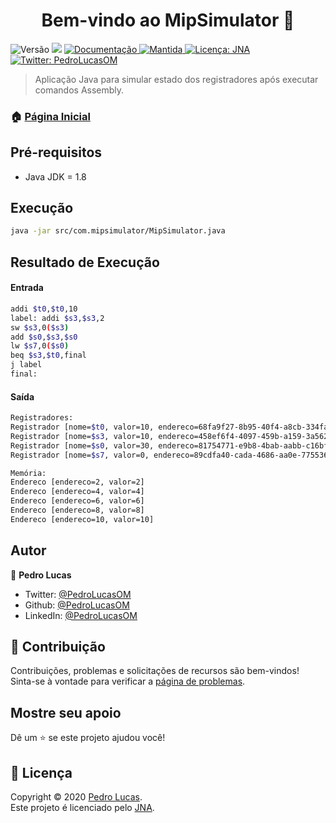 <h1 align="center">Bem-vindo ao MipSimulator 👋</h1>
<p>
  <img alt="Versão" src="https://img.shields.io/badge/version-1.0.0-blue.svg?cacheSeconds=2592000" />
  <img src="https://img.shields.io/badge/java-1.8-blue.svg" />
  <a href="https://github.com/PedroLucasOM/MipSimulator#readme" target="_blank">
    <img alt="Documentação" src="https://img.shields.io/badge/documentação-sim-green.svg" />
  </a>
  <a href="https://github.com/kefranabg/readme-md-generator/graphs/commit-activity" target="_blank">
    <img alt="Mantida" src="https://img.shields.io/badge/mantida-sim-green.svg" />
  </a>
  <a href="https://github.com/PedroLucasOM/MipSimulator/blob/master/LICENSE.rst" target="_blank">
    <img alt="Licença: JNA" src="https://img.shields.io/badge/licença-JNA-green.svg" />
  </a>
  <a href="https://twitter.com/PedroLucasOM" target="_blank">
    <img alt="Twitter: PedroLucasOM" src="https://img.shields.io/twitter/follow/PedroLucasOM.svg?style=social" />
  </a>
</p>

> Aplicação Java para simular estado dos registradores após executar comandos Assembly.

### 🏠 [Página Inicial](https://github.com/PedroLucasOM/MipSimulator)

## Pré-requisitos

- Java JDK = 1.8

## Execução

```sh
java -jar src/com.mipsimulator/MipSimulator.java
```

## Resultado de Execução

#### Entrada

```sh
addi $t0,$t0,10
label: addi $s3,$s3,2
sw $s3,0($s3)
add $s0,$s3,$s0
lw $s7,0($s0)
beq $s3,$t0,final
j label
final:
```

#### Saída

```sh
Registradores:
Registrador [nome=$t0, valor=10, endereco=68fa9f27-8b95-40f4-a8cb-334fa261955f]
Registrador [nome=$s3, valor=10, endereco=458ef6f4-4097-459b-a159-3a562a454640]
Registrador [nome=$s0, valor=30, endereco=81754771-e9b8-4bab-aabb-c16bf4061b69]
Registrador [nome=$s7, valor=0, endereco=89cdfa40-cada-4686-aa0e-7755365ecb62]

Memória:
Endereco [endereco=2, valor=2]
Endereco [endereco=4, valor=4]
Endereco [endereco=6, valor=6]
Endereco [endereco=8, valor=8]
Endereco [endereco=10, valor=10]
```

## Autor

👤 **Pedro Lucas**

* Twitter: [@PedroLucasOM](https://twitter.com/PedroLucasOM)
* Github: [@PedroLucasOM](https://github.com/PedroLucasOM)
* LinkedIn: [@PedroLucasOM](https://linkedin.com/in/PedroLucasOM)

## 🤝 Contribuição

Contribuições, problemas e solicitações de recursos são bem-vindos! <br /> Sinta-se à vontade para verificar a 
[página de problemas](https://github.com/PedroLucasOM/MipSimulator/issues).

## Mostre seu apoio

Dê um ⭐️ se este projeto ajudou você!

## 📝 Licença

Copyright © 2020 [Pedro Lucas](https://github.com/PedroLucasOM).<br />
Este projeto é licenciado pelo [JNA](https://github.com/PedroLucasOM/MipSimulator/blob/master/LICENSE.rst).
